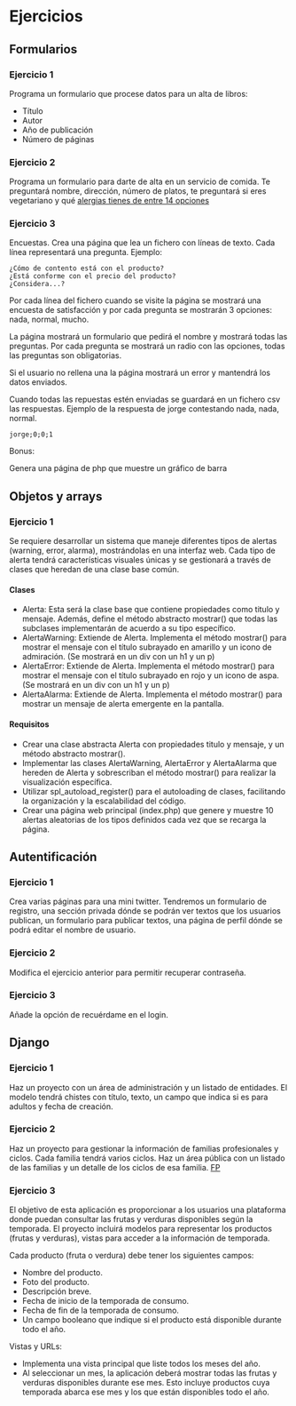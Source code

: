 # Ejercicios

## Formularios

### Ejercicio 1

Programa un formulario que procese datos para un alta de libros:

- Título
- Autor
- Año de publicación
- Número de páginas

### Ejercicio 2

Programa un formulario para darte de alta en un servicio de comida. Te preguntará nombre, dirección, número de platos, te preguntará si eres vegetariano y qué [alergias tienes de entre 14 opciones](https://curso-alergenos.com/lecciones/los-14-alergenos-principales/)

### Ejercicio 3

Encuestas. Crea una página que lea un fichero con líneas de texto. Cada línea representará una pregunta. Ejemplo:

```
¿Cómo de contento está con el producto?
¿Está conforme con el precio del producto?
¿Considera...?
```

Por cada línea del fichero cuando se visite la página se mostrará una encuesta de satisfacción y por cada pregunta se mostrarán 3 opciones: nada, normal, mucho.

La página mostrará un formulario que pedirá el nombre y mostrará todas las preguntas. Por cada pregunta se mostrará un radio con las opciones, todas las preguntas son obligatorias.

Si el usuario no rellena una la página mostrará un error y mantendrá los datos enviados.

Cuando todas las repuestas estén enviadas se guardará en un fichero csv las respuestas. Ejemplo de la respuesta de jorge contestando nada, nada, normal.

```
jorge;0;0;1
```

Bonus:

Genera una página de php que muestre un gráfico de barra

## Objetos y arrays

### Ejercicio 1

Se requiere desarrollar un sistema que maneje diferentes tipos de alertas (warning, error, alarma), mostrándolas en una interfaz web. Cada tipo de alerta tendrá características visuales únicas y se gestionará a través de clases que heredan de una clase base común.

#### Clases

- Alerta: Esta será la clase base que contiene propiedades como titulo y mensaje. Además, define el método abstracto mostrar() que todas las subclases implementarán de acuerdo a su tipo específico.
- AlertaWarning: Extiende de Alerta. Implementa el método mostrar() para mostrar el mensaje con el título subrayado en amarillo y un icono de admiración. (Se mostrará en un div con un h1 y un p)
- AlertaError: Extiende de Alerta. Implementa el método mostrar() para mostrar el mensaje con el título subrayado en rojo y un icono de aspa. (Se mostrará en un div con un h1 y un p)
- AlertaAlarma: Extiende de Alerta. Implementa el método mostrar() para mostrar un mensaje de alerta emergente en la pantalla.

#### Requisitos

- Crear una clase abstracta Alerta con propiedades titulo y mensaje, y un método abstracto mostrar().
- Implementar las clases AlertaWarning, AlertaError y AlertaAlarma que hereden de Alerta y sobrescriban el método mostrar() para realizar la visualización específica.
- Utilizar spl_autoload_register() para el autoloading de clases, facilitando la organización y la escalabilidad del código.
- Crear una página web principal (index.php) que genere y muestre 10 alertas aleatorias de los tipos definidos cada vez que se recarga la página.

## Autentificación

### Ejercicio 1

Crea varias páginas para una mini twitter. Tendremos un formulario de registro, una sección privada dónde se podrán ver textos que los usuarios publican, un formulario para publicar textos, una página de perfil dónde se podrá editar el nombre de usuario.

### Ejercicio 2

Modifica el ejercicio anterior para permitir recuperar contraseña.

### Ejercicio 3

Añade la opción de recuérdame en el login.

## Django

### Ejercicio 1

Haz un proyecto con un área de administración y un listado de entidades. El modelo tendrá chistes con título, texto, un campo que indica si es para adultos y fecha de creación.

### Ejercicio 2

Haz un proyecto para gestionar la información de familias profesionales y ciclos. Cada familia tendrá varios ciclos. Haz un área pública con un listado de las familias y un detalle de los ciclos de esa familia. [FP](https://todofp.es/que-estudiar.html)

### Ejercicio 3

El objetivo de esta aplicación es proporcionar a los usuarios una plataforma donde puedan consultar las frutas y verduras disponibles según la temporada. El proyecto incluirá modelos para representar los productos (frutas y verduras), vistas para acceder a la información de temporada.

Cada producto (fruta o verdura) debe tener los siguientes campos:

- Nombre del producto.
- Foto del producto.
- Descripción breve.
- Fecha de inicio de la temporada de consumo.
- Fecha de fin de la temporada de consumo.
- Un campo booleano que indique si el producto está disponible durante todo el año.

Vistas y URLs:

- Implementa una vista principal que liste todos los meses del año.
- Al seleccionar un mes, la aplicación deberá mostrar todas las frutas y verduras disponibles durante ese mes. Esto incluye productos cuya temporada abarca ese mes y los que están disponibles todo el año.